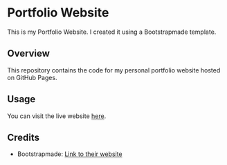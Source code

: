 # Portfolio Website

This is my Portfolio Website. I created it using a Bootstrapmade template.

## Overview

This repository contains the code for my personal portfolio website hosted on GitHub Pages.

## Usage

You can visit the live website [here](https://abhi-tiwari-01.github.io/).

## Credits

- Bootstrapmade: [Link to their website](https://bootstrapmade.com/)
